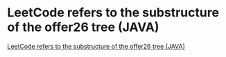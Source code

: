 # LeetCode refers to the substructure of the offer26 tree (JAVA)
[LeetCode refers to the substructure of the offer26 tree (JAVA)](https://aiwithcloud.com/2022/09/19/leetcode_refers_to_the_substructure_of_the_offer26_tree_java/)